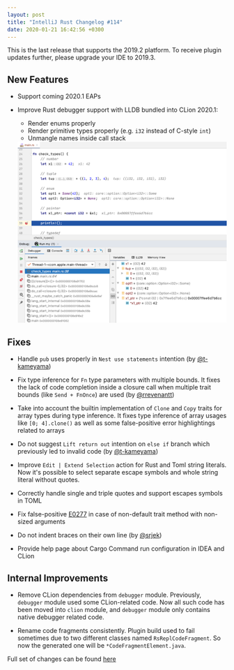 ```yaml
---
layout: post
title: "IntelliJ Rust Changelog #114"
date: 2020-01-21 16:42:56 +0300
---
```



This is the last release that supports the 2019.2 platform. To receive plugin updates further, please upgrade your IDE to 2019.3.

## New Features

<!-- TODO -->
* Support coming 2020.1 EAPs

* Improve Rust debugger support with LLDB bundled into CLion 2020.1:
    * Render enums properly
    * Render primitive types properly (e.g. `i32` instead of C-style `int`)
    * Unmangle names inside call stack

    <img src="/assets/posts/changelog-114/lldb-improvement.png" alt="Rust debugger support with LLDB" width="700px"/>

## Fixes

<!-- https://github.com/intellij-rust/intellij-rust/pull/4825 -->
* Handle `pub` uses properly in `Nest use statements` intention (by [@t-kameyama])

<!-- https://github.com/intellij-rust/intellij-rust/pull/4785 -->
* Fix type inference for `Fn` type parameters with multiple bounds.
It fixes the lack of code completion inside a closure call when multiple trait bounds (like `Send + FnOnce`) are used (by [@rrevenantt])

<!-- https://github.com/intellij-rust/intellij-rust/pull/4818 -->
* Take into account the builtin implementation of `Clone` and `Copy` traits for array types during type inference.
It fixes type inference of array usages like `[0; 4].clone()` as well as some false-positive error highlightings
related to arrays

<!-- https://github.com/intellij-rust/intellij-rust/pull/4805 -->
* Do not suggest `Lift return out` intention on `else if` branch which previously led to invalid code (by [@t-kameyama])

<!-- https://github.com/intellij-rust/intellij-rust/pull/4799 -->
* Improve `Edit | Extend Selection` action for Rust and Toml string literals.
Now it's possible to select separate escape symbols and whole string literal without quotes.

<!-- https://github.com/intellij-rust/intellij-rust/pull/4798 -->
* Correctly handle single and triple quotes and support escapes symbols in TOML

<!-- https://github.com/intellij-rust/intellij-rust/pull/4776 -->
* Fix false-positive [E0277](https://doc.rust-lang.org/error-index.html#E0277) in case of non-default trait method with non-sized arguments

<!-- https://github.com/intellij-rust/intellij-rust/pull/4721 -->
* Do not indent braces on their own line (by [@srjek])

<!-- https://github.com/intellij-rust/intellij-rust/pull/4834 -->
* Provide help page about Cargo Command run configuration in IDEA and CLion

## Internal Improvements

<!-- https://github.com/intellij-rust/intellij-rust/pull/4823 -->
* Remove CLion dependencies from `debugger` module.
Previously, `debugger` module used some CLion-related code. Now all such code has been moved into `clion` module,
and `debugger` module only contains native debugger related code.

<!-- https://github.com/intellij-rust/intellij-rust/pull/4784 -->
* Rename code fragments consistently.
Plugin build used to fail sometimes due to two different classes named `RsReplCodeFragment`.
So now the generated one will be `*CodeFragmentElement.java`.


Full set of changes can be found [here](https://github.com/intellij-rust/intellij-rust/milestone/22?closed=1)

[@rrevenantt]: https://github.com/rrevenantt
[@srjek]: https://github.com/srjek
[@t-kameyama]: https://github.com/t-kameyama




